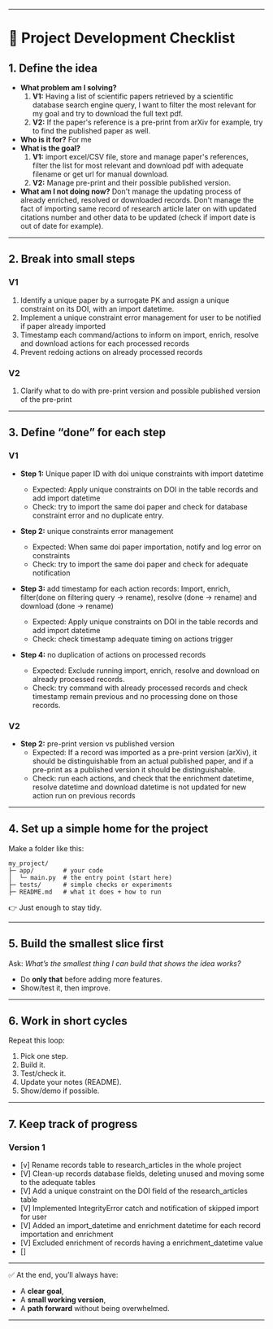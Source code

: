 
---

# 📝 Project Development Checklist

## 1. Define the idea

* **What problem am I solving?**
  1. **V1:** Having a list of scientific papers retrieved by a scientific database search engine query, I want to filter the most relevant for my goal and try to download the full text pdf.
  2. **V2:** If the paper's reference is a pre-print from arXiv for example, try to find the published paper as well.
* **Who is it for?**
  For me
* **What is the goal?**
   1. **V1:** import excel/CSV file, store and manage paper's references, filter the list for most relevant and download pdf with adequate filename or get url for manual download.
  2. **V2:** Manage pre-print and their possible published version.
* **What am I not doing now?**
  Don't manage the updating process of already enriched, resolved or downloaded records. Don't manage the fact of importing same record of research article later on with updated citations number and other data to be updated (check if import date is out of date for example).

---

## 2. Break into small steps

### V1
1. Identify a unique paper by a surrogate PK and assign a unique constraint on its DOI, with an import datetime.
2. Implement a unique constraint error management for user to be notified if paper already imported
3. Timestamp each command/actions to inform on import, enrich, resolve and download actions for each processed records
4. Prevent redoing actions on already processed records

### V2
1. Clarify what to do with pre-print version and possible published version of the pre-print

---

## 3. Define “done” for each step

### V1

* **Step 1:** Unique paper ID with doi unique constraints with import datetime
  * Expected: Apply unique constraints on DOI in the table records and add import datetime
  * Check: try to import the same doi paper and check for database constraint error and no duplicate entry.

* **Step 2:** unique constraints error management
  * Expected: When same doi paper importation, notify and log error on constraints
  * Check: try to import the same doi paper and check for adequate notification

* **Step 3:** add timestamp for each action records: Import, enrich, filter(done on filtering query -> rename), resolve (done -> rename) and download (done -> rename)
  * Expected: Apply unique constraints on DOI in the table records and add import datetime
  * Check: check timestamp adequate timing on actions trigger

* **Step 4:** no duplication of actions on processed records
  * Expected: Exclude running import, enrich, resolve and download on already processed records.
  * Check: try command with already processed records and check timestamp remain previous and no processing done on those records.


### V2

* **Step 2:** pre-print version vs published version
  * Expected: If a record was imported as a pre-print version (arXiv), it should be distinguishable from an actual published paper, and if a pre-print as a published version it should be distinguishable.
  * Check: run each actions, and check that the enrichment datetime, resolve datetime and download datetime is not updated for new action run on previous records



---

## 4. Set up a simple home for the project

Make a folder like this:

```
my_project/
├─ app/        # your code
│  └─ main.py  # the entry point (start here)
├─ tests/      # simple checks or experiments
├─ README.md   # what it does + how to run
```

👉 Just enough to stay tidy.

---

## 5. Build the smallest slice first

Ask: *What’s the smallest thing I can build that shows the idea works?*

* Do **only that** before adding more features.
* Show/test it, then improve.

---

## 6. Work in short cycles

Repeat this loop:

1. Pick one step.
2. Build it.
3. Test/check it.
4. Update your notes (README).
5. Show/demo if possible.

---

## 7. Keep track of progress

### Version 1
- [v] Rename records table to research_articles in the whole project
- [V] Clean-up records database fields, deleting unused and moving some to the adequate tables
- [V] Add a unique constraint on the DOI field of the research_articles table
- [V] Implemented IntegrityError catch and notification of skipped import for user
- [V] Added an import_datetime and enrichment datetime for each record importation and enrichment
- [V] Excluded enrichment of records having a enrichment_datetime value
- []

---

✅ At the end, you’ll always have:

* A **clear goal**,
* A **small working version**,
* A **path forward** without being overwhelmed.

---

